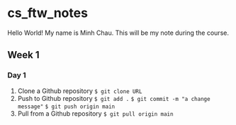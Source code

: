# cs_ftw_notes
Hello World!
My name is Minh Chau. This will be my note during the course. 
## Week 1
### Day 1
1. Clone a Github repository
`$ git clone URL`
2. Push to Github repository
`$ git add .`
`$ git commit -m "a change message"`
`$ git push origin main`
3. Pull from a Github repository
`$ git pull origin main`

